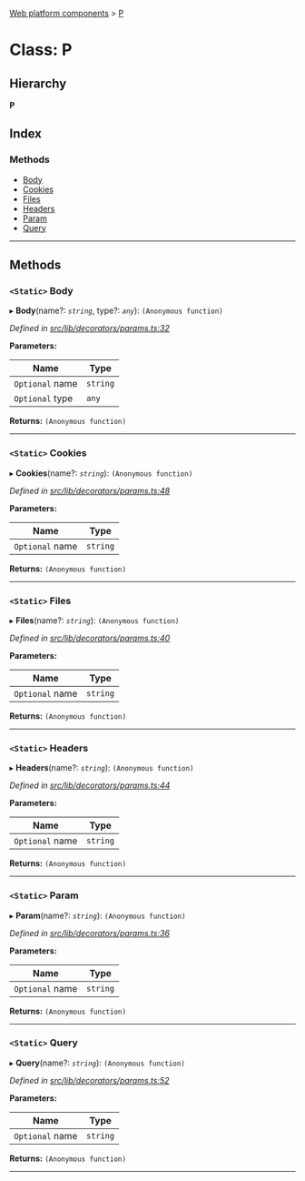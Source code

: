 [Web platform components](../README.md) > [P](../classes/p.md)

# Class: P

## Hierarchy

**P**

## Index

### Methods

* [Body](p.md#body)
* [Cookies](p.md#cookies)
* [Files](p.md#files)
* [Headers](p.md#headers)
* [Param](p.md#param)
* [Query](p.md#query)

---

## Methods

<a id="body"></a>

### `<Static>` Body

▸ **Body**(name?: *`string`*, type?: *`any`*): `(Anonymous function)`

*Defined in [src/lib/decorators/params.ts:32](https://github.com/nodulusteam/methodus.dev/blob/3099105/modules/platform/platform-web/src/lib/decorators/params.ts#L32)*

**Parameters:**

| Name | Type |
| ------ | ------ |
| `Optional` name | `string` |
| `Optional` type | `any` |

**Returns:** `(Anonymous function)`

___
<a id="cookies"></a>

### `<Static>` Cookies

▸ **Cookies**(name?: *`string`*): `(Anonymous function)`

*Defined in [src/lib/decorators/params.ts:48](https://github.com/nodulusteam/methodus.dev/blob/3099105/modules/platform/platform-web/src/lib/decorators/params.ts#L48)*

**Parameters:**

| Name | Type |
| ------ | ------ |
| `Optional` name | `string` |

**Returns:** `(Anonymous function)`

___
<a id="files"></a>

### `<Static>` Files

▸ **Files**(name?: *`string`*): `(Anonymous function)`

*Defined in [src/lib/decorators/params.ts:40](https://github.com/nodulusteam/methodus.dev/blob/3099105/modules/platform/platform-web/src/lib/decorators/params.ts#L40)*

**Parameters:**

| Name | Type |
| ------ | ------ |
| `Optional` name | `string` |

**Returns:** `(Anonymous function)`

___
<a id="headers"></a>

### `<Static>` Headers

▸ **Headers**(name?: *`string`*): `(Anonymous function)`

*Defined in [src/lib/decorators/params.ts:44](https://github.com/nodulusteam/methodus.dev/blob/3099105/modules/platform/platform-web/src/lib/decorators/params.ts#L44)*

**Parameters:**

| Name | Type |
| ------ | ------ |
| `Optional` name | `string` |

**Returns:** `(Anonymous function)`

___
<a id="param"></a>

### `<Static>` Param

▸ **Param**(name?: *`string`*): `(Anonymous function)`

*Defined in [src/lib/decorators/params.ts:36](https://github.com/nodulusteam/methodus.dev/blob/3099105/modules/platform/platform-web/src/lib/decorators/params.ts#L36)*

**Parameters:**

| Name | Type |
| ------ | ------ |
| `Optional` name | `string` |

**Returns:** `(Anonymous function)`

___
<a id="query"></a>

### `<Static>` Query

▸ **Query**(name?: *`string`*): `(Anonymous function)`

*Defined in [src/lib/decorators/params.ts:52](https://github.com/nodulusteam/methodus.dev/blob/3099105/modules/platform/platform-web/src/lib/decorators/params.ts#L52)*

**Parameters:**

| Name | Type |
| ------ | ------ |
| `Optional` name | `string` |

**Returns:** `(Anonymous function)`

___

